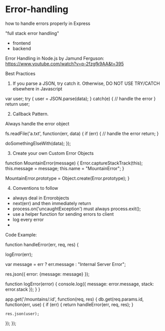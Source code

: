 # Error-handling
how to handle errors properly in Express

"full stack error handling"
- frontend
- backend



Error Handling in Node.js by Jamund Ferguson: https://www.youtube.com/watch?v=p-2fzgfk9AA&t=395

Best Practices

1) If you parse a JSON, try catch it. Otherwise, DO NOT USE TRY/CATCH elsewhere in Javascript

var user; 
try { 
  user = JSON.parse(data); 
} catch(e) { 
  // handle the error 
}
return user; 

2) Callback Pattern. 

Always handle the error object

fs.readFile('a.txt', function(err, data) { 
  if (err) { 
    // handle the error 
    return; 
  } 
  
  doSomethingElseWith(data); 
}); 

3) Create your own Custom Error Objects 

function MountainError(message) { 
  Error.captureStackTrack(this); 
  this.message = message; 
  this.name = "MountainError"; 
} 

MountainError.prototype = Object.create(Error.prototype); 
}

4) Conventions to follow
- always deal in Errorobjects
- next(err) and then immediately return 
- process.on('uncaughtException') must always process.exit(); 
- use a helper function for sending errors to client 
- log every error 
- 



Code Example: 

function handleError(err, req, res) {

  logError(err); 
  
  var message = err ? err.message : "Internal Server Error"; 
  
  res.json({ 
    error: {message: message}
  }); 
  
  function logError(error) { 
    console.log({ 
      message: error.message, 
      stack: error.stack
    });
  }
}


app.get('/mountains/:id', function(req, res) { 
  db.get(req.params.id, function(err, use) { 
    if (err) { 
      return handleError(err, req, res);
    }
    
    res.json(user); 
  }); 
}); 

